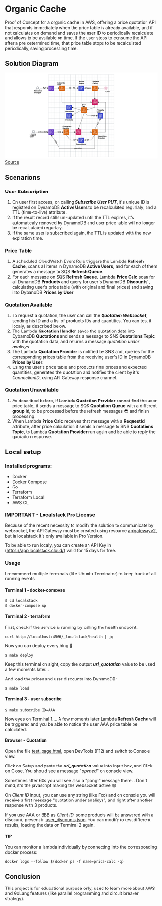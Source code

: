 # Organic Cache
Proof of Concept for a organic cache in AWS, offering a price quotation API that responds immediately when the price table is already available, and if not calculates on demand and saves the user ID to periodically recalculate and allows to be available on time.
If the user stops to consume the API after a pre determined time, that price table stops to be recalculated periodically, saving processing time.

## Solution Diagram
![Infrastructure Diagram](doc/diagram.png)
[Source](https://app.cloudcraft.co/view/c11241e7-f79b-42b3-b008-85ca557f501c?key=5618624e-2104-4aec-8a13-c1d94a20a96c)


## Scenarions
### User Subscription
1. On user first access, on calling ***Subscribe User PUT***, it's unique ID is registred on DynamoDB **Active Users** to be recalculated regurlaly, and a TTL (time-to-live) attribute.
1. If the result record stills un-updated until the TTL expires, it's automaticaly removed by DynamoDB and user price table will no longer be recalculated regurlaly.
1. If the same user is subscribed again, the TTL is updated with the new expiration time.

### Price Table
1. A scheduled CloudWatch Event Rule triggers the Lambda **Refresh Cache**, scans all items in DynamoDB **Active Users**, and for each of them generates a message to SQS **Refresh Queue**.
1. For each message on SQS **Refresh Queue**, Lambda **Price Calc** scan for all DynamoDB **Products** and query for user's DynamoDB **Discounts´**, calculating user's price table (with original and final prices) and saving into DybanoDB **Prices by User**. 

### Quotation Available
1. To request a quotation, the user can call the ***Quotation Websocket***, sending his ID and a list of products IDs and quantities. You can test it localy, as described below. 
1. The Lambda **Quotation Handler** saves the quotation data into DybamoDB **Quotations** and sends a message to SNS **Quotations Topic** with the quotation data, and returns a message *quotation under analisys*. 
1. The Lambda **Quotation Provider** is notified by SNS and, queries for the corresponding prices table from the receiving user's ID in DynamoDB **Prices by User**. 
1. Using the user's price table and products final prices and expected quantities, generates the quotation and notifies the client by it's *ConnectionID*, using API Gateway response channel.

### Quotation Unavailable
1. As described before, if Lambda **Quotation Provider** cannot find the user price table, it sends a message to SQS **Quotation Queue** with a different **group id**, to be processed before the refresh messages :sunglasses: and finish processing.
1. When Lambda **Price Calc** receives that message with a **RequestId** attribute, after price calculation it sends a message to SNS **Quotations Topic**, to Lambda **Quotation Provider** run again and be able to reply the quotation response.


## Local setup
### Installed programs:
- Docker
- Docker Compose
- Go
- Terraform
- Terraform Local
- AWS CLI

### IMPORTANT - Localstack Pro License

Because of the recent necessity to modify the solution to communicate by websocket, the API Gateway must be created using resource [apigatewayv2](https://registry.terraform.io/providers/hashicorp/aws/latest/docs/resources/apigatewayv2_api), but in localstack it's only available in Pro Version.

To be able to run localy, you can create an API Key in (https://app.localstack.cloud/) valid for 15 days for free.


### Usage
I recommend multiple terminals (like Ubuntu Terminator) to keep track of all running events

#### Terminal 1 - docker-compose
```
$ cd localstack
$ docker-compose up
```

#### Terminal 2 - terraform

First, check if the service is running by calling the health endpoint:
```
curl http://localhost:4566/_localstack/health | jq
```

Now you can deploy everything :metal:
```
$ make deploy
```
Keep this terminal on sight, copy the output ***url_quotation*** value to be used a few moments later... 

And load the prices and user discounts into DynamoDB:
```
$ make load
```

#### Terminal 3 - user subscribe
```
$ make subscribe ID=AAA
```
Now eyes on Terminal 1.... A few moments later Lambda **Refresh Cache** will be triggered and you be able to notice the user AAA price table be calculated.

#### Browser - Quotation

Open the file [test_page.html](test_page.html), open DevTools (F12) and switch to Console view.

Click on Setup and paste the ***url_quotation*** value into input box, and Click on Close. You should see a message "*opened*" on console view.

Sometimes after 60s you will see also a "pong!" message there... Don't mind, it's the javascript making the websocket active :smile:

On *Client ID* input, you can use any string (like Foo) and on console you will receive a first message "quotation under analisys", and right after another response with 3 products.

If you use AAA or BBB as *Client ID*, some products will be answered with a discount, present in [user_discounts.json](localstack/dynamodb_user_discounts.json). You can modify to test different results, loading the data on Terminal 2 again.


#### TIP
You can monitor a lambda individually by connecting into the corresponding docker process:
```
docker logs --follow $(docker ps -f name=price-calc -q)
```

## Conclusion
This project is for educational purpuse only, used to learn more about AWS and GoLang features (like parallel programming and circuit breaker strategy).